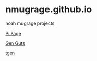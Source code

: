 # nmugrage.github.io
noah mugrage projects


[Pi Page](/pipage/index.htm)

[Gen Guts](/genguts/index.htm)

[tgen](/tgen2/index.htm)
